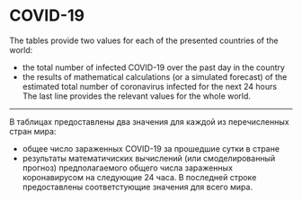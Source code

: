 # COVID-19
The tables provide two values for each of the presented countries of the world:
- the total number of infected COVID-19 over the past day in the country
- the results of mathematical calculations (or a simulated forecast) of the estimated total number of coronavirus infected for the next 24 hours
The last line provides the relevant values for the whole world.
---------------------------------------------------------------------
В таблицах предоставлены два значения для каждой из перечисленных стран мира:
- общее число зараженных COVID-19 за прошедшие сутки в стране
- результаты математичиских вычислений (или смоделированный прогноз) предполагаемого общего числа зараженных коронавирусом на следующие 24 часа.
В последней строке предоставлены соответстующие значения для всего мира.

